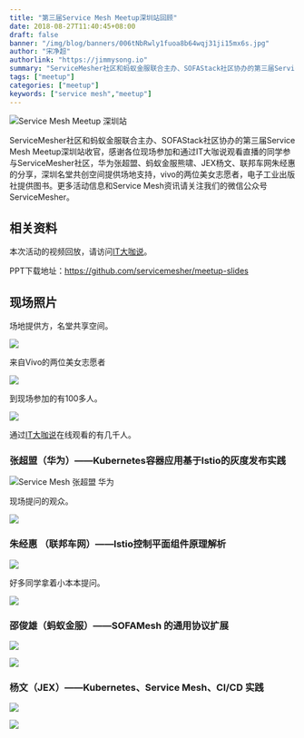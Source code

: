 ```yaml
---
title: "第三届Service Mesh Meetup深圳站回顾"
date: 2018-08-27T11:40:45+08:00
draft: false
banner: "/img/blog/banners/006tNbRwly1fuoa8b64wqj31ji15mx6s.jpg"
author: "宋净超"
authorlink: "https://jimmysong.io"
summary: "ServiceMesher社区和蚂蚁金服联合主办、SOFAStack社区协办的第三届Service Mesh Meetup深圳站收官，华为张超盟、蚂蚁金服熊啸、JEX杨文、联邦车网朱经惠给大家带来分享。"
tags: ["meetup"]
categories: ["meetup"]
keywords: ["service mesh","meetup"]
---
```


![Service Mesh Meetup 深圳站](006tNbRwgy1fuo41nap0jj318w0txgyl.jpg)

ServiceMesher社区和蚂蚁金服联合主办、SOFAStack社区协办的第三届Service Mesh Meetup深圳站收官，感谢各位现场参加和通过IT大咖说观看直播的同学参与ServiceMesher社区，华为张超盟、蚂蚁金服熊啸、JEX杨文、联邦车网朱经惠的分享，深圳名堂共创空间提供场地支持，vivo的两位美女志愿者，电子工业出版社提供图书。更多活动信息和Service Mesh资讯请关注我们的微信公众号ServiceMesher。

## 相关资料	

本次活动的视频回放，请访问[IT大咖说](http://www.itdks.com/eventlist/detail/2549)。

PPT下载地址：https://github.com/servicemesher/meetup-slides

## 现场照片

场地提供方，名堂共享空间。

![](006tNbRwly1fuo46qj051j31da0w8x4k.jpg)

来自Vivo的两位美女志愿者

![](006tNbRwly1fuo45qvss5j31460qwb29.jpg)

到现场参加的有100多人。

![](006tNbRwly1fuo43u5brwj31kw11te83.jpg)

通过[IT大咖说](http://www.itdks.com/eventlist/detail/2549)在线观看的有几千人。

### 张超盟（华为）——Kubernetes容器应用基于Istio的灰度发布实践

![Service Mesh 张超盟 华为](006tNbRwly1fuo49ba8t1j318k0tunpd.jpg)

现场提问的观众。

![](006tNbRwly1fuo4c33nb8j31d20wsx6p.jpg)

### 朱经惠 （联邦车网）——Istio控制平面组件原理解析

![](006tNbRwly1fuo8cdv8ucj31ca0w21ky.jpg)

好多同学拿着小本本提问。

![](006tNbRwly1fuo8dpztynj31ca0w84qq.jpg)

### 邵俊雄（蚂蚁金服）——SOFAMesh 的通用协议扩展

![](006tNbRwly1fuo8f2jjhcj31c20w0qv5.jpg)

![](006tNbRwly1fuo8fucll1j31c40vy4qq.jpg)

### 杨文（JEX）——Kubernetes、Service Mesh、CI/CD 实践

![](006tNbRwly1fuo8gb5mwqj31bo0vy1ky.jpg)

![](006tNbRwly1fuo8h8kr3gj31ca0wab2a.jpg)

